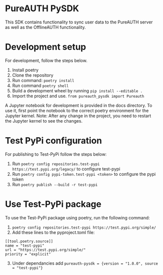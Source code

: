 
# PureAUTH PySDK
This SDK contains functionality to sync user data to the PureAUTH server as well as the OfflineAUTH functionality.

# Development setup
For development, follow the steps below.
1) Install poetry
2) Clone the repository
3) Run command: `poetry install`
4) Run command `poetry shell`
5) Build a development wheel by running `pip install --editable .` 
6) Import the project and use. `from pureauth_pysdk import Pureauth`

A Jupyter notebook for development is provided in the docs directory. To use it, first point the notebook to the correct poetry environment for the Jupyter kernel. 
Note: After any change in the project, you need to restart the Jupyter kernel to see the changes.


# Test PyPi configuration
For publishing to Test-PyPi follow the steps below:
1) Run `poetry config repositories.test-pypi https://test.pypi.org/legacy/` to configure test-pypi
2) Run `poetry config pypi-token.test-pypi <token>` to configure the pypi token
3) Run `poetry publish --build -r test-pypi`

# Use Test-PyPi package
To use the Test-PyPi package using poetry, run the following command:
1) `poetry config repositories.test-pypi https://test.pypi.org/simple/`
2) Add these lines to the pyproject.toml file:

`[[tool.poetry.source]]` \
`name = "test-pypi"`  \
`url = "https://test.pypi.org/simple/"` \
`priority = "explicit"`

3) Under dependancies add `pureauth-pysdk = {version = "1.0.0", source = "test-pypi"}`

